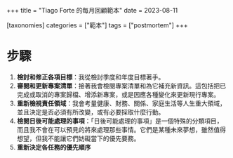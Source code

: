 +++
title = "Tiago Forte 的每月回顧範本"
date = 2023-08-11

[taxonomies]
categories = ["範本"]
tags = ["postmortem"]
+++

# 步驟
1. **檢討和修正各項目標**：我從檢討季度和年度目標著手。
2. **審閱和更新專案清單**：接著我會檢閱專案清單和為它補充新資訊。這包括把已完成或取消的專案歸檔、增添新專案，或是因應各種變化來更新現行專案。
3. **重新檢視責任領域**：我會考量健康、財務、關係、家庭生活等人生重大領域，並且決定是否必須有所改變，或有必要採取什麼行動。
4. **檢閱日後可能處理的事項**：「日後可能處理的事項」是一個特殊的分類項目，而且我不會在可以預見的將來處理那些事情。它們是某種未來夢想，雖然值得想望，但我不能讓它們妨礙當下的優先要務。
5. **重新決定各任務的優先順序**
